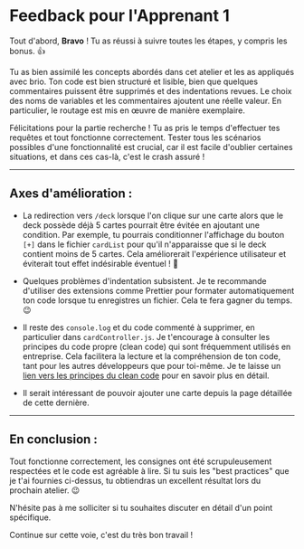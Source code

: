 # Feedback pour l'Apprenant 1

Tout d'abord, **Bravo** ! Tu as réussi à suivre toutes les étapes, y compris les bonus. 👍

Tu as bien assimilé les concepts abordés dans cet atelier et les as appliqués avec brio. Ton code est bien structuré et lisible, bien que quelques commentaires puissent être supprimés et des indentations revues. Le choix des noms de variables et les commentaires ajoutent une réelle valeur. En particulier, le routage est mis en œuvre de manière exemplaire.

Félicitations pour la partie recherche ! Tu as pris le temps d'effectuer tes requêtes et tout fonctionne correctement. Tester tous les scénarios possibles d'une fonctionnalité est crucial, car il est facile d'oublier certaines situations, et dans ces cas-là, c'est le crash assuré !

---

## Axes d'amélioration :

- La redirection vers `/deck` lorsque l'on clique sur une carte alors que le deck possède déjà 5 cartes pourrait être évitée en ajoutant une condition. Par exemple, tu pourrais conditionner l'affichage du bouton `[+]` dans le fichier `cardList` pour qu'il n'apparaisse que si le deck contient moins de 5 cartes. Cela améliorerait l'expérience utilisateur et éviterait tout effet indésirable éventuel ! 🙂

- Quelques problèmes d'indentation subsistent. Je te recommande d'utiliser des extensions comme Prettier pour formater automatiquement ton code lorsque tu enregistres un fichier. Cela te fera gagner du temps. 😉

- Il reste des `console.log` et du code commenté à supprimer, en particulier dans `cardController.js`. Je t'encourage à consulter les principes du code propre (clean code) qui sont fréquemment utilisés en entreprise. Cela facilitera la lecture et la compréhension de ton code, tant pour les autres développeurs que pour toi-même. Je te laisse un [lien vers les principes du clean code](https://www.ionos.fr/digitalguide/sites-internet/developpement-web/clean-code-avantages-principes-et-exemples/) pour en savoir plus en détail.

- Il serait intéressant de pouvoir ajouter une carte depuis la page détaillée de cette dernière.

---

## En conclusion :

Tout fonctionne correctement, les consignes ont été scrupuleusement respectées et le code est agréable à lire. Si tu suis les "best practices" que je t'ai fournies ci-dessus, tu obtiendras un excellent résultat lors du prochain atelier. 😉

N'hésite pas à me solliciter si tu souhaites discuter en détail d'un point spécifique.

Continue sur cette voie, c'est du très bon travail !

